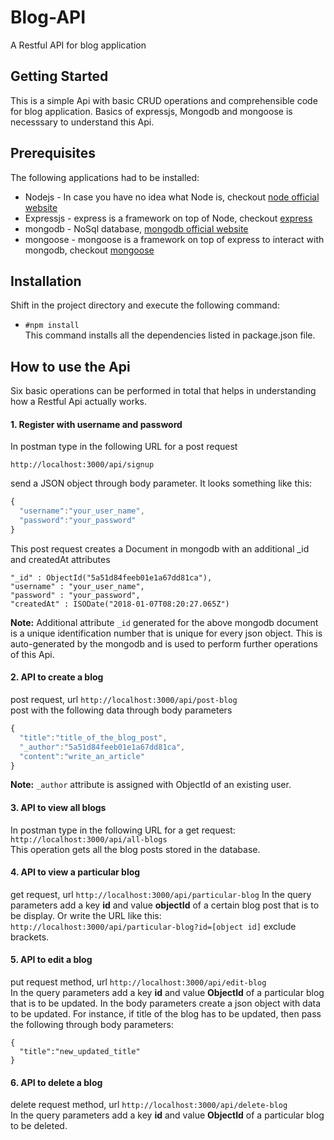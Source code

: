 # Blog-API
A Restful API for blog application
## Getting Started
This is a simple Api with basic CRUD operations and comprehensible code for blog application. Basics of expressjs, Mongodb and mongoose is necesssary to understand this Api.
## Prerequisites
The following applications had to be installed:
- Nodejs  -  In case you have no idea what Node is, checkout [node official website](https://nodejs.org/en/about/)
- Expressjs - express is a framework on top of Node, checkout [express](http://expressjs.com/)
- mongodb - NoSql database, [mongodb official website](https://www.mongodb.com/)
- mongoose - mongoose is a framework on top of express to interact with mongodb, checkout [mongoose](http://mongoosejs.com/)
## Installation
Shift in the project directory and execute the following command:
- `#npm install`  
  This command installs all the dependencies listed in package.json file.
## How to use the Api
Six basic operations can be performed in total that helps in understanding how a Restful Api actually works.
#### 1. Register with username and password
In postman type in the following URL for a post request  
  
`http://localhost:3000/api/signup`  
  
send a JSON object through body parameter. It looks something like this:
```javascript
{
  "username":"your_user_name",
  "password":"your_password"
}
```
This post request creates a Document in mongodb with an additional _id and createdAt attributes
```mongodb
"_id" : ObjectId("5a51d84feeb01e1a67dd81ca"),
"username" : "your_user_name",
"password" : "your_password",
"createdAt" : ISODate("2018-01-07T08:20:27.065Z")
```
**Note:** Additional attribute `_id` generated for the above mongodb document is a unique identification number that is unique for every json object. This is auto-generated by the mongodb and is used to perform further operations of this Api.

#### 2. API to create a blog
post request, url `http://localhost:3000/api/post-blog`  
post with the following data through body parameters
```javascript
{
  "title":"title_of_the_blog_post",
  "_author":"5a51d84feeb01e1a67dd81ca",
  "content":"write_an_article"
}
```
**Note:** `_author` attribute is assigned with ObjectId of an existing user.

#### 3. API to view all blogs
In postman type in the following URL for a get request:  
`http://localhost:3000/api/all-blogs`  
This operation gets all the blog posts stored in the database.

#### 4. API to view a particular blog
get request, url `http://localhost:3000/api/particular-blog`
In the query parameters add a key **id** and value **objectId** of a certain blog post that is to be display.
Or write the URL like this: `http://localhost:3000/api/particular-blog?id=[object id]` exclude brackets.

#### 5. API to edit a blog
put request method, url `http://localhost:3000/api/edit-blog`  
In the query parameters add a key **id** and value **ObjectId** of a particular blog that is to be updated.
In the body parameters create a json object with data to be updated.
For instance, if title of the blog has to be updated, then pass the following through body parameters:
```
{
  "title":"new_updated_title"
}
```

#### 6. API to delete a blog
delete request method, url `http://localhost:3000/api/delete-blog`  
In the query parameters add a key **id** and value **ObjectId** of a particular blog to be deleted.
